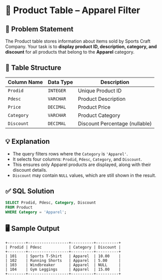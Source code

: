 # 🧢 Product Table – Apparel Filter

## 📜 Problem Statement  
The Product table stores information about items sold by Sports Craft Company. Your task is to **display product ID, description, category, and discount** for all products that belong to the **Apparel** category.

## 🧩 Table Structure

| Column Name | Data Type     | Description                     |
|-------------|---------------|---------------------------------|
| `Prodid`    | `INTEGER`     | Unique Product ID               |
| `Pdesc`     | `VARCHAR`     | Product Description             |
| `Price`     | `DECIMAL`     | Product Price                   |
| `Category`  | `VARCHAR`     | Product Category                |
| `Discount`  | `DECIMAL`     | Discount Percentage (nullable)  |

## 💡 Explanation  
- The query filters rows where the `Category` is `'Apparel'`.  
- It selects four columns: `Prodid`, `Pdesc`, `Category`, and `Discount`.  
- This ensures only Apparel products are displayed, along with their discount details.  
- `Discount` may contain `NULL` values, which are still shown in the result.

## ✅ SQL Solution  
```sql
SELECT Prodid, Pdesc, Category, Discount 
FROM Product 
WHERE Category = 'Apparel';
```

## 🖥️ Sample Output  
```text
+--------+------------------+----------+----------+
| Prodid | Pdesc            | Category | Discount |
+--------+------------------+----------+----------+
| 101    | Sports T-Shirt   | Apparel  | 10.00    |
| 102    | Running Shorts   | Apparel  | 5.00     |
| 103    | Windbreaker      | Apparel  | NULL     |
| 104    | Gym Leggings     | Apparel  | 15.00    |
+--------+------------------+----------+----------+
```

